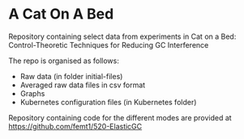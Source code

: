 # A Cat On A Bed
Repository containing select data from experiments in Cat on a Bed: Control-Theoretic Techniques for Reducing GC Interference

The repo is organised as follows:
* Raw data (in folder initial-files)
* Averaged raw data files in csv format
* Graphs
* Kubernetes configuration files (in Kubernetes folder)

Repository containing code for the different modes are provided at https://github.com/femt1/520-ElasticGC
